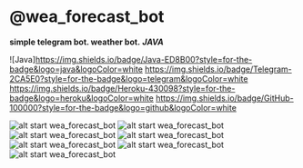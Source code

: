 # @wea_forecast_bot 
**simple telegram bot. weather bot.**
***JAVA***

![Java]https://img.shields.io/badge/Java-ED8B00?style=for-the-badge&logo=java&logoColor=white https://img.shields.io/badge/Telegram-2CA5E0?style=for-the-badge&logo=telegram&logoColor=white https://img.shields.io/badge/Heroku-430098?style=for-the-badge&logo=heroku&logoColor=white https://img.shields.io/badge/GitHub-100000?style=for-the-badge&logo=github&logoColor=white

![alt start wea_forecast_bot](screenshots/1.jpg)
![alt start wea_forecast_bot](screenshots/2.jpg)
![alt start wea_forecast_bot](screenshots/3.jpg)
![alt start wea_forecast_bot](screenshots/4.jpg)
![alt start wea_forecast_bot](screenshots/5.jpg)
![alt start wea_forecast_bot](screenshots/6.jpg)
![alt start wea_forecast_bot](screenshots/7.jpg)


